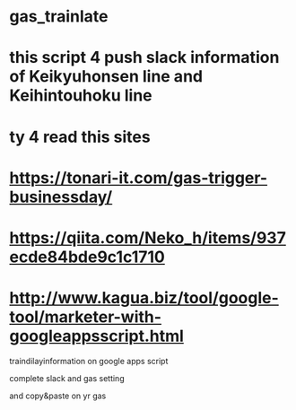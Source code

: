 # gas_trainlate
# this script 4 push slack information of Keikyuhonsen line and Keihintouhoku line
# ty 4 read this sites
# https://tonari-it.com/gas-trigger-businessday/
# https://qiita.com/Neko_h/items/937ecde84bde9c1c1710
# http://www.kagua.biz/tool/google-tool/marketer-with-googleappsscript.html

traindilayinformation on google apps script

complete slack and gas setting

and copy&paste on yr gas
